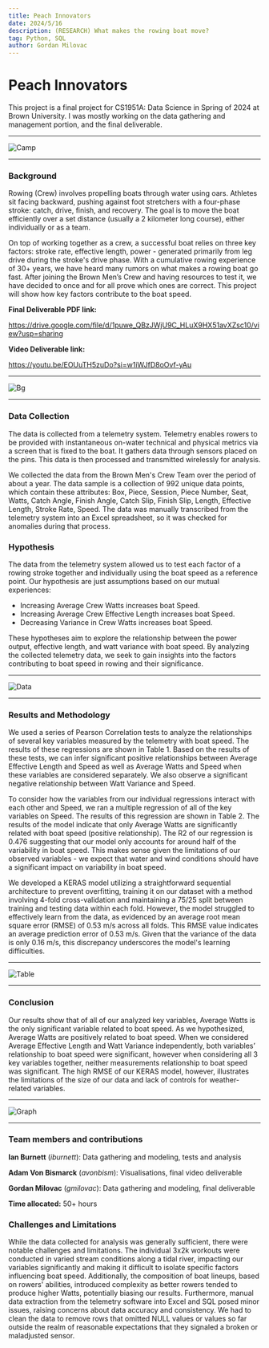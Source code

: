 ```yaml
---
title: Peach Innovators
date: 2024/5/16
description: (RESEARCH) What makes the rowing boat move?
tag: Python, SQL
author: Gordan Milovac
---
```


# Peach Innovators

This project is a final project for CS1951A: Data Science in Spring of 2024 at Brown University. I was mostly working on the data gathering and management portion, and the final deliverable.

---

![Camp](/images/camp.jpg)

---

### Background

Rowing (Crew) involves propelling boats through water using oars. Athletes sit facing backward, pushing against foot stretchers with a four-phase stroke: catch, drive, finish, and recovery. The goal is to move the boat efficiently over a set distance (usually a 2 kilometer long course), either individually or as a team.

On top of working together as a crew, a successful boat relies on three key factors: stroke rate, effective length, power - generated primarily from leg drive during the stroke's drive phase. With a cumulative rowing experience of 30+ years, we have heard many rumors on what makes a rowing boat go fast. After joining the Brown Men’s Crew and having resources to test it, we have decided to once and for all prove which ones are correct. This project will show how key factors contribute to the boat speed.

**Final Deliverable PDF link:**

https://drive.google.com/file/d/1puwe_QBzJWjU9C_HLuX9HX51avXZsc10/view?usp=sharing

**Video Deliverable link:**

https://youtu.be/EOUuTH5zuDo?si=w1iWJfD8oOvf-yAu

---

![Bg](/images/tutorial.gif)

---

### Data Collection

The data is collected from a telemetry system. Telemetry enables rowers to be provided with instantaneous on-water technical and physical metrics via a screen that is fixed to the boat. It gathers data through sensors placed on the pins. This data is then processed and transmitted wirelessly for analysis.

We collected the data from the Brown Men's Crew Team over the period of about a year. The data sample is a collection of 992 unique data points, which contain these attributes: Box, Piece, Session, Piece Number, Seat, Watts, Catch Angle, Finish Angle, Catch Slip, Finish Slip, Length, Effective Length, Stroke Rate, Speed. The data was manually transcribed from the telemetry system into an Excel spreadsheet, so it was checked for anomalies during that process.

### Hypothesis

The data from the telemetry system allowed us to test each factor of a rowing stroke together and individually using the boat speed as a reference point. Our hypothesis are just assumptions based on our mutual experiences:

- Increasing Average Crew Watts increases boat Speed.
- Increasing Average Crew Effective Length increases boat Speed.
- Decreasing Variance in Crew Watts increases boat Speed.

These hypotheses aim to explore the relationship between the power output, effective length, and watt variance with boat speed. By analyzing the collected telemetry data, we seek to gain insights into the factors contributing to boat speed in rowing and their significance.

---

![Data](/images/peach.jpeg)

---

### Results and Methodology

We used a series of Pearson Correlation tests to analyze the relationships of several key variables measured by the telemetry with boat speed. The results of these regressions are shown in Table 1. Based on the results of these tests, we can infer significant positive relationships between Average Effective Length and Speed as well as Average Watts and Speed when these variables are considered separately. We also observe a significant negative relationship between Watt Variance and Speed.

To consider how the variables from our individual regressions interact with each other and Speed, we ran a multiple regression of all of the key variables on Speed. The results of this regression are shown in Table 2. The results of the model indicate that only Average Watts are significantly related with boat speed (positive relationship). The R2 of our regression is 0.476 suggesting that our model only accounts for around half of the variability in boat speed. This makes sense given the limitations of our observed variables - we expect that water and wind conditions should have a significant impact on variability in boat speed.

We developed a KERAS model utilizing a straightforward sequential architecture to prevent overfitting, training it on our dataset with a method involving 4-fold cross-validation and maintaining a 75/25 split between training and testing data within each fold. However, the model struggled to effectively learn from the data, as evidenced by an average root mean square error (RMSE) of 0.53 m/s across all folds. This RMSE value indicates an average prediction error of 0.53 m/s. Given that the variance of the data is only 0.16 m/s, this discrepancy underscores the model's learning difficulties.

---

![Table](/images/tablePeach.png)

---

### Conclusion

Our results show that of all of our analyzed key variables, Average Watts is the only significant variable related to boat speed. As we hypothesized, Average Watts are positively related to boat speed. When we considered Average Effective Length and Watt Variance independently, both variables’ relationship to boat speed were significant, however when considering all 3 key variables together, neither measurements relationship to boat speed was significant. The high RMSE of our KERAS model, however, illustrates the limitations of the size of our data and lack of controls for weather-related variables.

---

![Graph](/images/graphPeach.png)

---

### Team members and contributions

**Ian Burnett** (_iburnett_): Data gathering and modeling, tests and analysis

**Adam Von Bismarck** (_avonbism_): Visualisations, final video deliverable

**Gordan Milovac** (_gmilovac_): Data gathering and modeling, final deliverable

**Time allocated:** 50+ hours

### Challenges and Limitations

While the data collected for analysis was generally sufficient, there were notable challenges and limitations. The individual 3x2k workouts were conducted in varied stream conditions along a tidal river, impacting our variables significantly and making it difficult to isolate specific factors influencing boat speed. Additionally, the composition of boat lineups, based on rowers' abilities, introduced complexity as better rowers tended to produce higher Watts, potentially biasing our results. Furthermore, manual data extraction from the telemetry software into Excel and SQL posed minor issues, raising concerns about data accuracy and consistency. We had to clean the data to remove rows that omitted NULL values or values so far outside the realm of reasonable expectations that they signaled a broken or maladjusted sensor.
